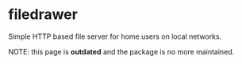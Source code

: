 # filedrawer
Simple HTTP based file server for home users on local networks.

NOTE: this page is **outdated** and the package is no more maintained.
